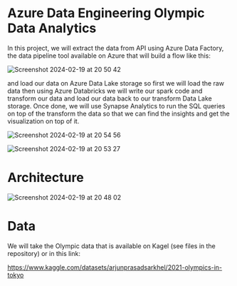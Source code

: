# Azure Data Engineering Olympic Data Analytics

In this project, we will extract the data from API using Azure Data Factory, the data pipeline tool available on Azure that will build a flow like this: 

![Screenshot 2024-02-19 at 20 50 42](https://github.com/redjules/Azure-Data-Engineering-Olympic-Data-Analytics/assets/106017493/bd0a3e59-53a7-4816-9132-29180744d818)

and load our data on Azure Data Lake storage so first we will load the raw data then using Azure Databricks we will write our spark code and transform our data and load our data back to our transform Data Lake storage. Once done, we will use Synapse Analytics to run the SQL queries on top of the transform the data so that we can find the insights and get the visualization on top of it.

![Screenshot 2024-02-19 at 20 54 56](https://github.com/redjules/Azure-Data-Engineering-Olympic-Data-Analytics/assets/106017493/301a589d-83d9-4aeb-b49f-051f17592804)



![Screenshot 2024-02-19 at 20 53 27](https://github.com/redjules/Azure-Data-Engineering-Olympic-Data-Analytics/assets/106017493/3d927fc1-832f-46fe-98de-1cd46c8dd6e3)

# Architecture

![Screenshot 2024-02-19 at 20 48 02](https://github.com/redjules/Azure-Data-Engineering-Olympic-Data-Analytics/assets/106017493/c831b105-d65d-4081-83e5-2bfc4be8d401)


# Data

We will take the Olympic data that is available on Kagel (see files in the repository) or in this link: 

https://www.kaggle.com/datasets/arjunprasadsarkhel/2021-olympics-in-tokyo

